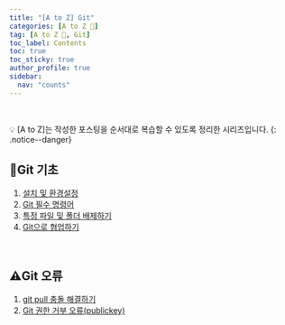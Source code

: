 ```yaml
---
title: "[A to Z] Git"
categories: [A to Z 📌]
tag: [A to Z 📌, Git]
toc_label: Contents
toc: true
toc_sticky: true
author_profile: true
sidebar:
  nav: "counts"
---
```


<br>

💡 [A to Z]는 작성한 포스팅을 순서대로 복습할 수 있도록 정리한 시리즈입니다.
{: .notice--danger}

## 🐣Git 기초

1. [설치 및 환경설정](https://mynamesieun.github.io/git/%EC%84%A4%EC%B9%98-%EB%B0%8F-%ED%99%98%EA%B2%BD%EC%84%A4%EC%A0%95/)
2. [Git 필수 명령어](https://mynamesieun.github.io/git/Git-%ED%95%84%EC%88%98-%EB%AA%85%EB%A0%B9%EC%96%B4/)
3. [특정 파일 및 폴더 배제하기](https://mynamesieun.github.io/git/%ED%8A%B9%EC%A0%95-%ED%8C%8C%EC%9D%BC-%EB%B0%8F-%ED%8F%B4%EB%8D%94-%EB%B0%B0%EC%A0%9C%ED%95%98%EA%B8%B0/)
4. [Git으로 협업하기](https://mynamesieun.github.io/git/Git%EC%9C%BC%EB%A1%9C-%ED%98%91%EC%97%85%ED%95%98%EA%B8%B0/)

<br>

## ⚠️Git 오류

1. [git pull 충돌 해결하기](https://mynamesieun.github.io/git/git-pull-%EC%B6%A9%EB%8F%8C-%ED%95%B4%EA%B2%B0%ED%95%98%EA%B8%B0/)
2. [Git 권한 거부 오류(publickey)](<https://mynamesieun.github.io/git/Git-%EA%B6%8C%ED%95%9C-%EA%B1%B0%EB%B6%80-%EC%98%A4%EB%A5%98(publickey)/>)

<br>
